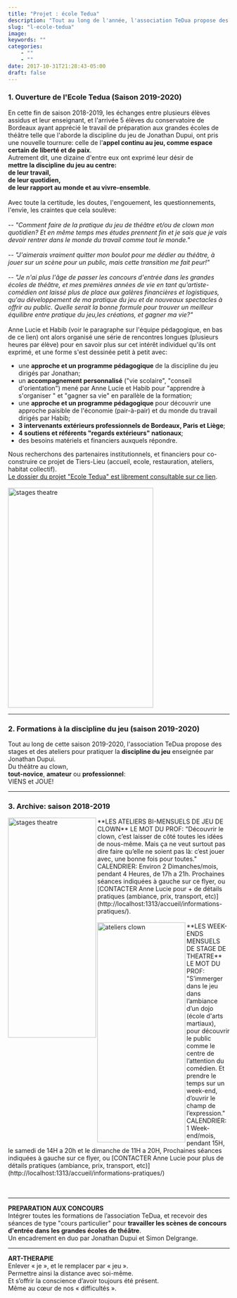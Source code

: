 ```yaml
---
title: "Projet : école Tedua"
description: "Tout au long de l'année, l'association TeDua propose des stages, ateliers, formations au Jeu. En cette fin de saison 2018-2019, TeDua se structure en Ecole."
slug: "l-ecole-tedua"
image:
keywords: ""
categories:
    - ""
    - ""
date: 2017-10-31T21:28:43-05:00
draft: false
---
```

### 1. Ouverture de l'Ecole Tedua (Saison 2019-2020)
En cette fin de saison 2018-2019, les échanges entre plusieurs élèves assidus et leur enseignant, et l'arrivée 5 élèves du conservatoire de Bordeaux ayant apprécié le travail de préparation aux grandes écoles de théâtre telle que l'aborde la discipline du jeu de Jonathan Dupui, ont pris une nouvelle tournure: celle de l'**appel continu au jeu, comme espace certain de liberté et de paix**.   
Autrement dit, une dizaine d'entre eux ont exprimé leur désir de   
**mettre la discipline du jeu au centre:   
de leur travail,  
de leur quotidien,   
de leur rapport au monde et au vivre-ensemble**.    
<br>
Avec toute la certitude, les doutes, l'engouement, les questionnements, l'envie, les craintes que cela soulève:  
<br>
-- *"Comment faire de la pratique du jeu de théâtre et/ou de clown mon quotidien? Et en même temps mes études prennent fin et je sais que je vais devoir rentrer dans le monde du travail comme tout le monde."*   
<br>
-- *"J'aimerais vraiment quitter mon boulot pour me dédier au théâtre, à jouer sur un scène pour un public, mais cette transition me fait peur!"*  
<br>
-- *"Je n'ai plus l'âge de passer les concours d'entrée dans les grandes écoles de théâtre, et mes premières années de vie en tant qu'artiste-comédien ont laissé plus de place aux galères financières et logistiques, qu'au développement de ma pratique du jeu et de nouveaux spectacles à offrir au public. Quelle serait la bonne formule pour trouver un meilleur équilibre entre pratique du jeu,les créations, et gagner ma vie?"*   
<br>
Anne Lucie et Habib (voir le paragraphe sur l'équipe pédagogique, en bas de ce lien) ont alors organisé une série de rencontres longues (plusieurs heures par élève) pour en savoir plus sur cet intérêt individuel qu'ils ont exprimé, et une forme s'est  dessinée petit à petit avec:  
- une **approche et un programme pédagogique** de la discipline du jeu dirigés par Jonathan;   
- un **accompagnement personnalisé** ("vie scolaire", "conseil d'orientation") mené par Anne Lucie et Habib pour "apprendre à s'organiser " et "gagner sa vie" en parallèle de la formation;    
- une **approche et un programme pédagogique** pour découvrir une approche paisible de l'économie (pair-à-pair) et du monde du travail dirigés par Habib;   
- **3 intervenants extérieurs professionnels de Bordeaux, Paris et Liège**;   
- **4 soutiens et référents "regards extérieurs" nationaux**;   
- des besoins matériels et financiers auxquels répondre.   

Nous recherchons des partenaires institutionnels, et financiers pour co-construire ce projet de Tiers-Lieu (accueil, ecole, restauration, ateliers, habitat collectif).
<br>
[Le dossier du projet "Ecole Tedua" est librement consultable sur ce lien](https://archive.org/details/dossierprojetecoledetheatrealeredesinternetsassociationtedua20190605).
<br>
<br>
<img src="/img/couverture_dossier_ecole.jpg" alt="stages theatre" style="width:330px;height:500px;" align="center"> 

------------------
### 2. Formations à la discipline du jeu (saison 2019-2020)

Tout au long de cette saison 2019-2020, l'association TeDua propose des stages et des ateliers pour pratiquer la **discipline du jeu** enseignée par Jonathan Dupui.   
Du théâtre au clown,    
**tout-novice**, **amateur** ou **professionnel**:  
VIENS et JOUE!

------------------
### 3. Archive: saison 2018-2019
 
<img src="/img/ateliersclown.png" alt="stages theatre" style="width:200px;height:500px;" align="left" hspace=”100”> 
**LES ATELIERS BI-MENSUELS DE JEU DE CLOWN**   
LE MOT DU PROF:   
"Découvrir le clown,    
c’est laisser de côté toutes les idées de nous-même.    
Mais ça ne veut surtout pas dire    
faire qu’elle ne soient pas là:    
c’est jouer avec,    
une bonne fois pour toutes."    
<br>
CALENDRIER:   
Environ 2 Dimanches/mois,    
pendant 4 Heures,  
de 17h a 21h.   
Prochaines séances indiquées à gauche sur ce flyer,    
ou    
[CONTACTER Anne Lucie pour + de détails pratiques (ambiance, prix, transport, etc)](http://localhost:1313/accueil/informations-pratiques/).   
<br>
<br>


 <img src="/img/stagestheatre.png" alt="ateliers clown" style="width:200px;height:500px;" align="left"> 
**LES WEEK-ENDS MENSUELS DE STAGE DE THEATRE**   
LE MOT DU PROF:   
"S’immerger dans le jeu   
dans l’ambiance d’un dojo (école d'arts martiaux),   
pour découvrir le public   
comme le centre de l’attention du comédien.   
Et prendre le temps sur un week-end,   
d’ouvrir le champ de l’expression."   
<br> 
CALENDRIER:   
1 Week-end/mois,    
pendant 15H,   
le samedi de 14H a 20h et le dimanche de 11H a 20H,     
Prochaines séances indiquées à gauche sur ce flyer,    
ou    
[CONTACTER Anne Lucie pour plus de détails pratiques (ambiance, prix, transport, etc)](http://localhost:1313/accueil/informations-pratiques/)
<br>
<br>
<br>


-----------------------------
**PREPARATION AUX CONCOURS**  
Intégrer toutes les formations de l’association TeDua, et recevoir des séances de type "cours particulier" pour **travailler les scènes de concours d'entrée dans les grandes écoles de théâtre**.  
 Un encadrement en duo par Jonathan Dupui et Simon Delgrange.

------------------
**ART-THERAPIE**   
Enlever « je », et le remplacer par « jeu ».    
Permettre ainsi la distance avec soi-même.    
Et s’offrir la conscience d’avoir toujours été présent.   
Même au cœur de nos « difficultés ».
